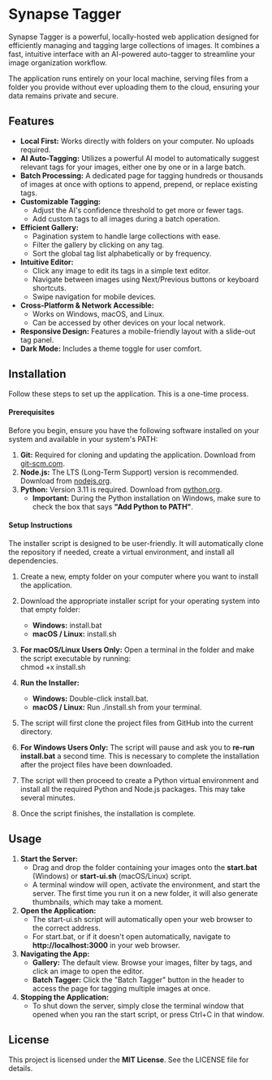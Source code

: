 # **Synapse Tagger**

Synapse Tagger is a powerful, locally-hosted web application designed for efficiently managing and tagging large collections of images. It combines a fast, intuitive interface with an AI-powered auto-tagger to streamline your image organization workflow.

The application runs entirely on your local machine, serving files from a folder you provide without ever uploading them to the cloud, ensuring your data remains private and secure.

## **Features**

* **Local First:** Works directly with folders on your computer. No uploads required.  
* **AI Auto-Tagging:** Utilizes a powerful AI model to automatically suggest relevant tags for your images, either one by one or in a large batch.  
* **Batch Processing:** A dedicated page for tagging hundreds or thousands of images at once with options to append, prepend, or replace existing tags.  
* **Customizable Tagging:**  
  * Adjust the AI's confidence threshold to get more or fewer tags.  
  * Add custom tags to all images during a batch operation.  
* **Efficient Gallery:**  
  * Pagination system to handle large collections with ease.  
  * Filter the gallery by clicking on any tag.  
  * Sort the global tag list alphabetically or by frequency.  
* **Intuitive Editor:**  
  * Click any image to edit its tags in a simple text editor.  
  * Navigate between images using Next/Previous buttons or keyboard shortcuts.  
  * Swipe navigation for mobile devices.  
* **Cross-Platform & Network Accessible:**  
  * Works on Windows, macOS, and Linux.  
  * Can be accessed by other devices on your local network.  
* **Responsive Design:** Features a mobile-friendly layout with a slide-out tag panel.  
* **Dark Mode:** Includes a theme toggle for user comfort.

## **Installation**

Follow these steps to set up the application. This is a one-time process.

#### **Prerequisites**

Before you begin, ensure you have the following software installed on your system and available in your system's PATH:

1. **Git:** Required for cloning and updating the application. Download from [git-scm.com](https://git-scm.com/downloads).  
2. **Node.js:** The LTS (Long-Term Support) version is recommended. Download from [nodejs.org](https://nodejs.org/).  
3. **Python:** Version 3.11 is required. Download from [python.org](https://www.python.org/downloads/).  
   * **Important:** During the Python installation on Windows, make sure to check the box that says **"Add Python to PATH"**.

#### **Setup Instructions**

The installer script is designed to be user-friendly. It will automatically clone the repository if needed, create a virtual environment, and install all dependencies.

1. Create a new, empty folder on your computer where you want to install the application.  
2. Download the appropriate installer script for your operating system into that empty folder:  
   * **Windows:** install.bat  
   * **macOS / Linux:** install.sh  
3. **For macOS/Linux Users Only:** Open a terminal in the folder and make the script executable by running:  
   chmod \+x install.sh

4. **Run the Installer:**  
   * **Windows:** Double-click install.bat.  
   * **macOS / Linux:** Run ./install.sh from your terminal.  
5. The script will first clone the project files from GitHub into the current directory.  
6. **For Windows Users Only:** The script will pause and ask you to **re-run install.bat** a second time. This is necessary to complete the installation after the project files have been downloaded.  
7. The script will then proceed to create a Python virtual environment and install all the required Python and Node.js packages. This may take several minutes.  
8. Once the script finishes, the installation is complete.

## **Usage**

1. **Start the Server:**  
   * Drag and drop the folder containing your images onto the **start.bat** (Windows) or **start-ui.sh** (macOS/Linux) script.  
   * A terminal window will open, activate the environment, and start the server. The first time you run it on a new folder, it will also generate thumbnails, which may take a moment.  
2. **Open the Application:**  
   * The start-ui.sh script will automatically open your web browser to the correct address.  
   * For start.bat, or if it doesn't open automatically, navigate to **http://localhost:3000** in your web browser.  
3. **Navigating the App:**  
   * **Gallery:** The default view. Browse your images, filter by tags, and click an image to open the editor.  
   * **Batch Tagger:** Click the "Batch Tagger" button in the header to access the page for tagging multiple images at once.  
4. **Stopping the Application:**  
   * To shut down the server, simply close the terminal window that opened when you ran the start script, or press Ctrl+C in that window.

## **License**

This project is licensed under the **MIT License**. See the LICENSE file for details.